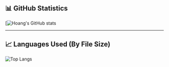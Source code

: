 ## 📊 GitHub Statistics

[![Hoang's GitHub stats](https://github-readme-stats.vercel.app/api?username=HoangNguyen0309&show_icons=true&include_all_commits=true&count_private=true&theme=radical)

---

## 📈 Languages Used (By File Size)
![Top Langs](https://github-readme-stats.vercel.app/api/top-langs/?username=HoangNguyen0309&layout=compact&langs_count=10&theme=radical)
